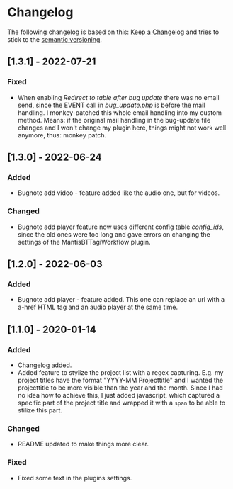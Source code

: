 # Changelog

The following changelog is based on this: [Keep a Changelog](http://keepachangelog.com/en/1.0.0/) and tries to stick to the [semantic versioning](http://semver.org/spec/v2.0.0.html).

## [1.3.1] - 2022-07-21
### Fixed
- When enabling _Redirect to table after bug update_ there was no email send, since the EVENT call in _bug\_update.php_ is before the mail handling. I monkey-patched this whole email handling into my custom method. Means: if the original mail handling in the bug-update file changes and I won't change my plugin here, things might not work well anymore, thus: monkey patch.

## [1.3.0] - 2022-06-24
### Added
- Bugnote add video - feature added like the audio one, but for videos.

### Changed
- Bugnote add player feature now uses different config table _config\_ids_, since the old ones were too long and gave errors on changing the settings of the MantisBTTagiWorkflow plugin.

## [1.2.0] - 2022-06-03
### Added
- Bugnote add player - feature added. This one can replace an url with a a-href HTML tag and an audio player at the same time.

## [1.1.0] - 2020-01-14
### Added
- Changelog added.
- Added feature to stylize the project list with a regex capturing. E.g. my project titles have the format "YYYY-MM Projecttitle" and I wanted the projecttitle to be more visible than the year and the month. Since I had no idea how to achieve this, I just added javascript, which captured a specific part of the project title and wrapped it with a `span` to be able to stilize this part.

### Changed
- README updated to make things more clear.

### Fixed
- Fixed some text in the plugins settings.
